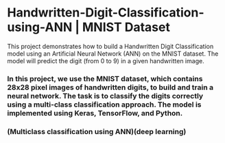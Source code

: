 # Handwritten-Digit-Classification-using-ANN | MNIST Dataset
This project demonstrates how to build a Handwritten Digit Classification model using an Artificial Neural Network (ANN) on the MNIST dataset. The model will predict the digit (from 0 to 9) in a given handwritten image.

### In this project, we use the MNIST dataset, which contains 28x28 pixel images of handwritten digits, to build and train a neural network. The task is to classify the digits correctly using a multi-class classification approach. The model is implemented using Keras, TensorFlow, and Python.

### (Multiclass classification using ANN)(deep learning)
